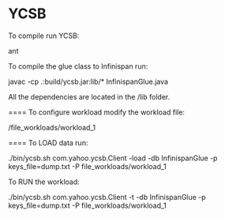 YCSB
====
To compile run YCSB:

ant 

To compile the glue class to Infinispan run:

javac -cp .:build/ycsb.jar:lib/* InfinispanGlue.java

All the dependencies are located in the /lib folder.

====
To configure workload modify the workload file: 

/file_workloads/workload_1

====
To LOAD data run:

./bin/ycsb.sh com.yahoo.ycsb.Client -load -db InfinispanGlue -p keys_file=dump.txt -P file_workloads/workload_1

To RUN the workload:

./bin/ycsb.sh com.yahoo.ycsb.Client -t -db InfinispanGlue -p keys_file=dump.txt -P file_workloads/workload_1
